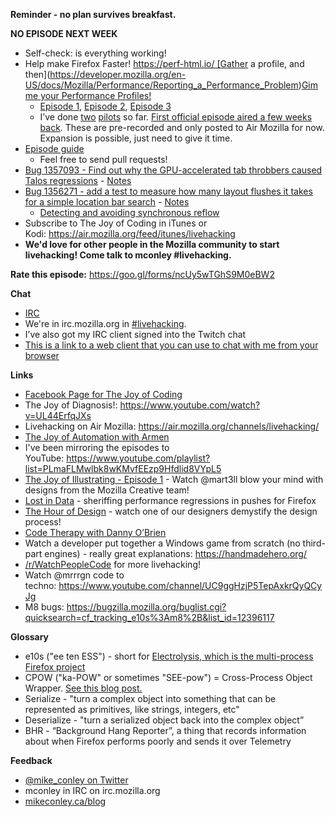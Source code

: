 **Reminder - no plan survives breakfast.**

**NO EPISODE NEXT WEEK**

- Self-check: is everything working!
- Help make Firefox Faster! https://perf-html.io/ [Gather a profile, and then](https://developer.mozilla.org/en-US/docs/Mozilla/Performance/Reporting_a_Performance_Problem)[Gimme your Performance Profiles!](https://docs.google.com/a/mozilla.com/forms/d/e/1FAIpQLSePiq1ifvrY6EzDowEdqKdb-tGGm-AvgG86ivU9ipv7FsggKQ/viewform)
    - [Episode 1](https://air.mozilla.org/the-joy-of-profiling-episode-1-20170519/), [Episode 2](https://air.mozilla.org/the-joy-of-profiling-episode-2/), [Episode 3](https://air.mozilla.org/the-joy-of-profiling-episode-3/)
    - I’ve done [two](https://air.mozilla.org/the-joy-of-profiling-pilot/)  [pilots](https://air.mozilla.org/the-joy-of-profiling-pilot-2/) so far. [First official episode aired a few weeks back](https://air.mozilla.org/the-joy-of-profiling-episode-1-20170519/). These are pre-recorded and only posted to Air Mozilla for now. Expansion is possible, just need to give it time.
- [Episode guide](https://github.com/mikeconley/joy-of-coding-episode-guide)
    - Feel free to send pull requests!
- [Bug 1357093 - Find out why the GPU-accelerated tab throbbers caused Talos regressions](https://bugzilla.mozilla.org/show_bug.cgi?id=1357093) - [Notes](https://www.evernote.com/l/AbIGcCXgSvFDarT7XoKFTcXnBA_8DtcIwjk)
- [Bug 1356271 - add a test to measure how many layout flushes it takes for a simple location bar search](https://bugzilla.mozilla.org/show_bug.cgi?id=1356271) - [Notes](https://www.evernote.com/l/AbIHt2OksHVFgaMQXQzEzvoxIVYJN40c8Aw)
    - [Detecting and avoiding synchronous reflow](https://developer.mozilla.org/en-US/Firefox/Performance_best_practices_for_Firefox_fe_engineers#Detecting_and_avoiding_synchronous_reflow)
- Subscribe to The Joy of Coding in iTunes or Kodi: https://air.mozilla.org/feed/itunes/livehacking
- **We'd love for other people in the Mozilla community to start livehacking! Come talk to mconley #livehacking.**

**Rate this episode:** https://goo.gl/forms/ncUy5wTGhS9M0eBW2

**Chat**

- [IRC](https://wiki.mozilla.org/IRC)
- We're in irc.mozilla.org in [#livehacking](http://client00.chat.mibbit.com/?channel=%23livehacking&server=irc.mozilla.org).
- I’ve also got my IRC client signed into the Twitch chat
- [This is a link to a web client that you can use to chat with me from your browser](https://client00.chat.mibbit.com/?channel=%23livehacking&server=irc.mozilla.org)

**Links**

- [Facebook Page for The Joy of Coding](https://www.facebook.com/TheJoyOfCoding1/)
- The Joy of Diagnosis!: https://www.youtube.com/watch?v=UL44ErfqJXs
- Livehacking on Air Mozilla: https://air.mozilla.org/channels/livehacking/
- [The Joy of Automation with Armen](https://www.youtube.com/channel/UCBgCmdvPaoYyha7JI33rfDQ)
- I've been mirroring the episodes to YouTube: https://www.youtube.com/playlist?list=PLmaFLMwlbk8wKMvfEEzp9Hfdlid8VYpL5
- [The Joy of Illustrating - Episode 1](https://www.youtube.com/watch?v=5g82nBPNVbc) - Watch @mart3ll blow your mind with designs from the Mozilla Creative team!
- [Lost in Data](https://air.mozilla.org/lost-in-data-episode-1/) - sheriffing performance regressions in pushes for Firefox
- [The Hour of Design](https://www.youtube.com/watch?v=8_Ld4hOU1QU) - watch one of our designers demystify the design process!
- [Code Therapy with Danny O’Brien](https://www.youtube.com/channel/UCDShi-SQdFVRnQrMla9G_kQ)
- Watch a developer put together a Windows game from scratch (no third-part engines) - really great explanations: https://handmadehero.org/
- [/r/WatchPeopleCode](https://www.reddit.com/r/WatchPeopleCode) for more livehacking!
- Watch @mrrrgn code to techno: https://www.youtube.com/channel/UC9ggHzjP5TepAxkrQyQCyJg
- M8 bugs: https://bugzilla.mozilla.org/buglist.cgi?quicksearch=cf_tracking_e10s%3Am8%2B&list_id=12396117

**Glossary**

- e10s ("ee ten ESS") - short for [Electrolysis, which is the multi-process Firefox project](https://wiki.mozilla.org/Electrolysis)
- CPOW ("ka-POW" or sometimes "SEE-pow") = Cross-Process Object Wrapper. [See this blog post.](http://mikeconley.ca/blog/2015/02/17/on-unsafe-cpow-usage-in-firefox-desktop-and-why-is-my-nightly-so-sluggish-with-e10s-enabled/)
- Serialize - "turn a complex object into something that can be represented as primitives, like strings, integers, etc"
- Deserialize - "turn a serialized object back into the complex object”
- BHR - “Background Hang Reporter”, a thing that records information about when Firefox performs poorly and sends it over Telemetry

**Feedback**

- [@mike_conley on Twitter](https://twitter.com/mike_conley)
- mconley in IRC on irc.mozilla.org
- [mikeconley.ca/blog](http://mikeconley.ca/blog/)